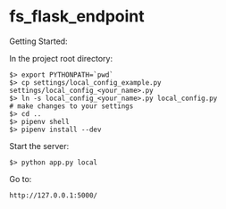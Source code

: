 # fs_flask_endpoint

Getting Started:

In the project root directory:
```
$> export PYTHONPATH=`pwd`
$> cp settings/local_config_example.py settings/local_config_<your_name>.py
$> ln -s local_config_<your_name>.py local_config.py
# make changes to your settings
$> cd ..
$> pipenv shell
$> pipenv install --dev
```

Start the server:

```
$> python app.py local
```

Go to:

```
http://127.0.0.1:5000/
```